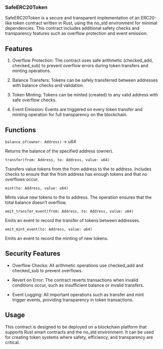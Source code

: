 ### SafeERC20Token
SafeERC20Token is a secure and transparent implementation of an ERC20-like token contract written in Rust, using the no_std environment for minimal dependencies. This contract includes additional safety checks and transparency features such as overflow protection and event emission.

## Features

1. Overflow Protection: The contract uses safe arithmetic (checked_add, checked_sub) to prevent overflow errors during token transfers and minting operations.

2. Balance Transfers: Tokens can be safely transferred between addresses with balance checks and validation.
   
4. Token Minting: Tokens can be minted (created) to any valid address with safe overflow checks.
 
6. Event Emission: Events are triggered on every token transfer and minting operation for full transparency on the blockchain.
   

## Functions
``balance_of(owner: Address)`` -> u64

Returns the balance of the specified address (owner).

``transfer(from: Address, to: Address, value: u64)``

Transfers value tokens from the from address to the to address. Includes checks to ensure that the from address has enough tokens and that no overflows occur.

``mint(to: Address, value: u64)``

Mints value new tokens to the to address. The operation ensures that the total balance doesn’t overflow.

``emit_transfer_event(from: Address, to: Address, value: u64)``

Emits an event to record the transfer of tokens between addresses.

``emit_mint_event(to: Address, value: u64)``

Emits an event to record the minting of new tokens.

## Security Features

* Overflow Checks: All arithmetic operations use checked_add and checked_sub to prevent overflows.
  
* Revert on Error: The contract reverts transactions when invalid conditions occur, such as insufficient balance or invalid transfers.
  
* Event Logging: All important operations such as transfer and mint trigger events, providing transparency in token transactions.

## Usage
This contract is designed to be deployed on a blockchain platform that supports Rust smart contracts and the no_std environment. It can be used for creating token systems where safety, efficiency, and transparency are critical.
